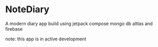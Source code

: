 # NoteDiary

A modern diary app build using jetpack compose mongo db altlas and firebase

note: this app is in active development
